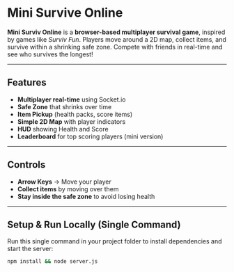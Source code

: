 # Mini Survive Online

**Mini Surviv Online** is a **browser-based multiplayer survival game**, inspired by games like *Surviv Fun*. Players move around a 2D map, collect items, and survive within a shrinking safe zone. Compete with friends in real-time and see who survives the longest!

---

## **Features**

- **Multiplayer real-time** using Socket.io  
- **Safe Zone** that shrinks over time  
- **Item Pickup** (health packs, score items)  
- **Simple 2D Map** with player indicators  
- **HUD** showing Health and Score  
- **Leaderboard** for top scoring players (mini version)  

---

## **Controls**

- **Arrow Keys** → Move your player  
- **Collect items** by moving over them  
- **Stay inside the safe zone** to avoid losing health  

---

## **Setup & Run Locally (Single Command)**

Run this single command in your project folder to install dependencies and start the server:

```bash
npm install && node server.js
